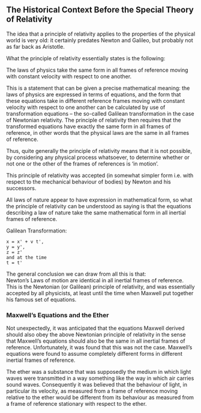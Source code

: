 ## The Historical Context Before the Special Theory of Relativity

The idea that a principle of relativity applies to the properties of the physical world is very old: it certainly predates Newton and Galileo,
but probably not as far back as Aristotle. 

What the principle of relativity essentially
states is the following:

The laws of physics take the same form in all frames of reference moving with constant velocity with respect to one another.

This is a statement that can be given a precise mathematical meaning: the laws of physics are expressed in terms of equations, and the form that these equations take in different reference frames moving with constant velocity with respect to one another can be calculated by use of transformation equations – the so-called Galilean transformation in the
case of Newtonian relativity. The principle of relativity then requires that the transformed equations have exactly the same form in all frames of reference, in other words that the physical laws are the same in all frames of reference.

Thus, quite generally the principle of relativity means that it is not possible, by considering any physical process whatsoever, to determine whether or not one or the other of the frames of references is ‘in motion’.

This principle of relativity was accepted (in somewhat simpler form i.e. with respect to the mechanical behaviour of bodies) by Newton and his successors.

All laws of nature appear to have
expression in mathematical form, so what the principle of relativity can be understood as saying is that the equations describing a law of nature take the same mathematical form in all inertial frames of reference.

Galilean Transformation:
```
x = x' + v t', 
y = y', 
z = z'
and at the time 
t = t'
```

The general conclusion we can draw from all this is that:  
Newton’s Laws of motion are identical in all inertial frames of reference.
This is the Newtonian (or Galilean) principle of relativity, and was essentially accepted by all physicists, at least until the time when Maxwell put together his famous set of equations.

### Maxwell’s Equations and the Ether
Not unexpectedly, it was anticipated that the equations Maxwell derived should also obey the above Newtonian principle of relativity in the sense that Maxwell’s equations should also be the same in all inertial frames of reference. Unfortunately, it was found that this was not the case.
Maxwell’s equations were found to assume completely different forms in different inertial frames of reference.

The ether was a substance that was supposedly the medium in which light waves were transmitted in a way something like the way in which air carries sound waves. Consequently it was believed that the behaviour of light, in particular its velocity, as measured from a frame of reference moving relative to the ether would be different from its behaviour as measured from a frame of reference stationary with respect to the ether.